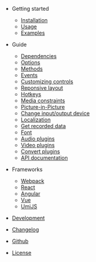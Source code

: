 - Getting started
  - [Installation](install.md)
  - [Usage](usage.md)
  - [Examples](examples.md)

- Guide
  - [Dependencies](dependencies.md)
  - [Options](options.md)
  - [Methods](methods.md)
  - [Events](events.md)
  - [Customizing controls](controls.md)
  - [Reponsive layout](responsive.md)
  - [Hotkeys](hotkeys.md)
  - [Media constraints](media-constraints.md)
  - [Picture-in-Picture](picture-in-picture.md)
  - [Change input/output device](change-device.md)
  - [Localization](localization.md)
  - [Get recorded data](recorded-data.md)
  - [Font](font)
  - [Audio plugins](audio-plugins.md)
  - [Video plugins](video-plugins.md)
  - [Convert plugins](converter-plugins.md)
  - [API documentation](https://collab-project.github.io/videojs-record/api/)

- Frameworks
  - [Webpack](webpack.md)
  - [React](react.md)
  - [Angular](angular.md)
  - [Vue](vue.md)
  - [UmiJS](umijs.md)

- [Development](development.md)
- [Changelog](/changelog)
- [Github](https://github.com/collab-project/videojs-record)
- [License](/license)
